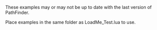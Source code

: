 These examples may or may not be up to date with the last version of PathFinder.

Place examples in the same folder as LoadMe_Test.lua to use.
